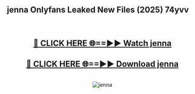 <h2>jenna Onlyfans Leaked New Files (2025) 74yvv</h2>
<br>
<div align="center">
<h2><a href="https://mediafiles.top/jenna&ref=git" rel="nofollow">🔴 CLICK HERE 🌐==►► Watch jenna</a></h2>
<h2><a href="https://mediafiles.top/jenna&ref=git" rel="nofollow">🔴 CLICK HERE 🌐==►► Download jenna</a></h2>
<br>
<a href="https://mediafiles.top/jenna&ref=git" rel="nofollow" data-target="animated-image.originalLink"><img src="https://i.ibb.co.com/xMMVF88/686577567.gif" alt="jenna" style="max-width: 100%; display: inline-block;" data-target="animated-image.originalImage"></a>
</div>
<br>
<br>